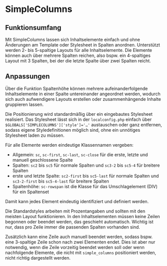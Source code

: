 SimpleColumns
=============

Funktionsumfang
---------------

Mit SimpleColumns lassen sich Inhaltselemente einfach und ohne Änderungen am Template oder Stylesheet in Spalten anordnen. Unterstützt werden 2- bis 5-spaltige Layouts für alle Inhaltselemente. Die Elemente können auch über mehrere Spalten reichen, also bspw. ein 4-spaltiges Layout mit 3 Spalten, bei der die letzte Spalte über zwei Spalten reicht.

Anpassungen
-----------

Über die Funktion Spaltenhöhe können mehrere aufeinanderfolgende Inhaltselemente in einer Spalte untereinander angeordnet werden, wodurch sich auch aufwendigere Layouts erstellen oder zusammenhängende Inhalte gruppieren lassen.

Die Positionierung wird standardmäßig über ein eingebautes Stylesheet realisiert. Das Stylesheet lässt sich in der `localconfig.php` einfach über `$GLOBALS['SIMPLECOLUMNS']['style']='…'` austauschen oder ganz entfernen, sodass eigene Styledefinitionen möglich sind, ohne ein unnötiges Stylesheet laden zu müssen.

Für alle Elemente werden eindeutige Klassennamen vergeben:

* Allgemein: `sc`, `sc-first`, `sc-last`, `sc-close` für die erste, letzte und manuell geschlossene Spalte
* Spalten: `sc2` bis `sc5` für normale Spalten und `sc3-2` bis `sc5-4` für breitere Spalten
* erste und letzte Spalte: `sc2-first` bis `sc5-last` für normale Spalten und `sc3-2-first` bis `sc5-4-last` für breitere Spalten
* Spaltenhöhe: `sc-rowspan` ist die Klasse für das Umschlagelement (DIV) für ein Spaltenset

Damit kann jedes Element eindeutig identifiziert und definiert werden.

Die Standardstyles arbeiten mit Prozentangaben und sollten mit den meisten Layout funktionieren. In den Inhaltselementen müssen keine Zeilen begonnen oder beendet werden, das geschieht automatisch. Wichtig ist nur, dass pro Zeile immer die passenden Spalten vorhanden sind.

Zusätzlich kann eine Zeile auch manuell beendet werden, sodass bspw. eine 3-spaltige Zeile schon nach zwei Elementen endet. Dies ist aber nur notwendig, wenn die Zeile vorzeitig beendet werden soll oder wenn nachfolgende Elemente, die nicht mit `simple_columns` positioniert werden, nicht richtig dargestellt werden.